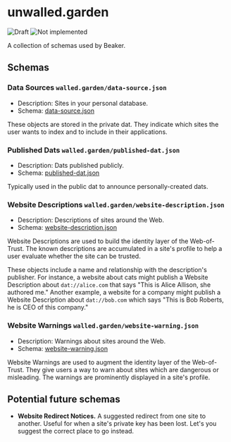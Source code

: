 # unwalled.garden

![Draft](https://img.shields.io/badge/Draft-In%20progress-yellow.svg) ![Not implemented](https://img.shields.io/badge/Status-Not%20implemented-red.svg)

A collection of schemas used by Beaker.

## Schemas

### Data Sources `walled.garden/data-source.json`

- Description: Sites in your personal database.
- Schema: [data-source.json](./data-source.json)

These objects are stored in the private dat. They indicate which sites the user wants to index and to include in their applications.

### Published Dats `walled.garden/published-dat.json`

 - Description: Dats published publicly.
 - Schema: [published-dat.json](./published-dat.json)

Typically used in the public dat to announce personally-created dats.

### Website Descriptions `walled.garden/website-description.json`

 - Description: Descriptions of sites around the Web.
 - Schema: [website-description.json](./website-description.json)

Website Descriptions are used to build the identity layer of the Web-of-Trust. The known descriptions are accumulated in a site's profile to help a user evaluate whether the site can be trusted.

These objects include a name and relationship with the description's publisher. For instance, a website about cats might publish a Website Description about `dat://alice.com` that says "This is Alice Allison, she authored me." Another example, a website for a company might publish a Website Description about `dat://bob.com` which says "This is Bob Roberts, he is CEO of this company."

### Website Warnings `walled.garden/website-warning.json`

 - Description: Warnings about sites around the Web.
 - Schema: [website-warning.json](./website-warning.json)

Website Warnings are used to augment the identity layer of the Web-of-Trust. They give users a way to warn about sites which are dangerous or misleading. The warnings are prominently displayed in a site's profile.

## Potential future schemas

 - **Website Redirect Notices.** A suggested redirect from one site to another. Useful for when a site's private key has been lost. Let's you suggest the correct place to go instead.